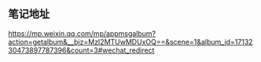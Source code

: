 ## 笔记地址
https://mp.weixin.qq.com/mp/appmsgalbum?action=getalbum&__biz=MzI2MTUwMDUxOQ==&scene=1&album_id=1713230473897787396&count=3#wechat_redirect